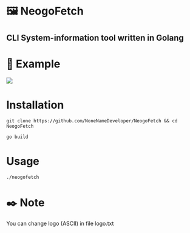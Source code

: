 # 🖼 NeogoFetch
## CLI System-information tool written in Golang


# 📝 Example
<img src = "https://i.imgur.com/WckMxNl.png">

# Installation
`git clone https://github.com/NoneNameDeveloper/NeogoFetch && cd NeogoFetch`

`go build`

# Usage
`./neogofetch`

# ✒️ Note
You can change logo (ASCII) in file logo.txt